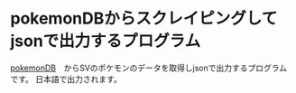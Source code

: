 # pokemonDBからスクレイピングしてjsonで出力するプログラム
[pokemonDB](https://pokemondb.net/)　からSVのポケモンのデータを取得しjsonで出力するプログラムです。
日本語で出力されます。
